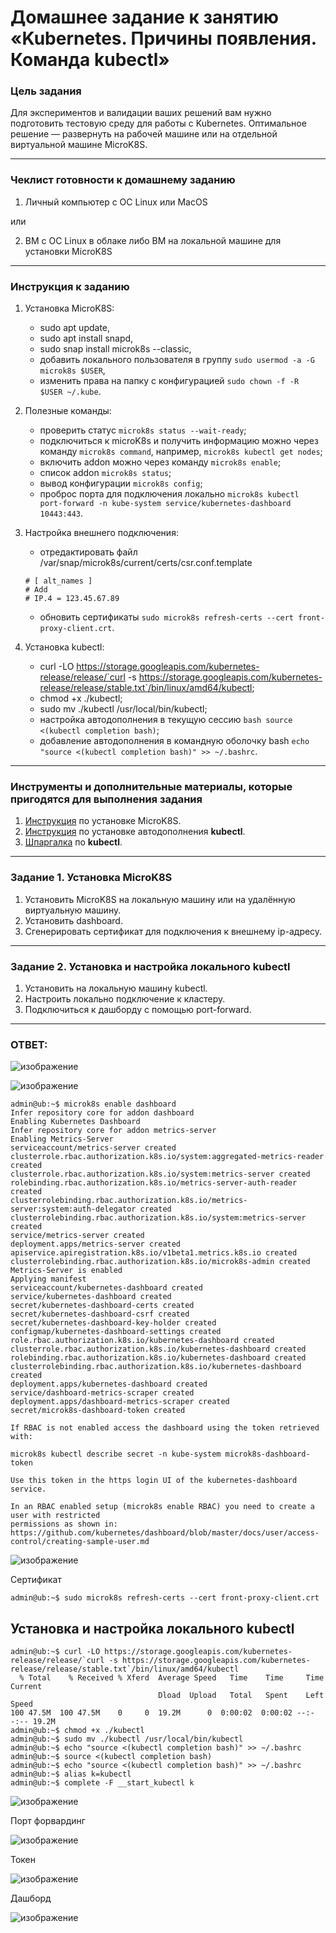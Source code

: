 # Домашнее задание к занятию «Kubernetes. Причины появления. Команда kubectl»

### Цель задания

Для экспериментов и валидации ваших решений вам нужно подготовить тестовую среду для работы с Kubernetes. Оптимальное решение — развернуть на рабочей машине или на отдельной виртуальной машине MicroK8S.

------

### Чеклист готовности к домашнему заданию

1. Личный компьютер с ОС Linux или MacOS 

или

2. ВМ c ОС Linux в облаке либо ВМ на локальной машине для установки MicroK8S  

------

### Инструкция к заданию

1. Установка MicroK8S:
    - sudo apt update,
    - sudo apt install snapd,
    - sudo snap install microk8s --classic,
    - добавить локального пользователя в группу `sudo usermod -a -G microk8s $USER`,
    - изменить права на папку с конфигурацией `sudo chown -f -R $USER ~/.kube`.

2. Полезные команды:
    - проверить статус `microk8s status --wait-ready`;
    - подключиться к microK8s и получить информацию можно через команду `microk8s command`, например, `microk8s kubectl get nodes`;
    - включить addon можно через команду `microk8s enable`; 
    - список addon `microk8s status`;
    - вывод конфигурации `microk8s config`;
    - проброс порта для подключения локально `microk8s kubectl port-forward -n kube-system service/kubernetes-dashboard 10443:443`.

3. Настройка внешнего подключения:
    - отредактировать файл /var/snap/microk8s/current/certs/csr.conf.template
    ```shell
    # [ alt_names ]
    # Add
    # IP.4 = 123.45.67.89
    ```
    - обновить сертификаты `sudo microk8s refresh-certs --cert front-proxy-client.crt`.

4. Установка kubectl:
    - curl -LO https://storage.googleapis.com/kubernetes-release/release/`curl -s https://storage.googleapis.com/kubernetes-release/release/stable.txt`/bin/linux/amd64/kubectl;
    - chmod +x ./kubectl;
    - sudo mv ./kubectl /usr/local/bin/kubectl;
    - настройка автодополнения в текущую сессию `bash source <(kubectl completion bash)`;
    - добавление автодополнения в командную оболочку bash `echo "source <(kubectl completion bash)" >> ~/.bashrc`.

------

### Инструменты и дополнительные материалы, которые пригодятся для выполнения задания

1. [Инструкция](https://microk8s.io/docs/getting-started) по установке MicroK8S.
2. [Инструкция](https://kubernetes.io/ru/docs/reference/kubectl/cheatsheet/#bash) по установке автодополнения **kubectl**.
3. [Шпаргалка](https://kubernetes.io/ru/docs/reference/kubectl/cheatsheet/) по **kubectl**.

------

### Задание 1. Установка MicroK8S

1. Установить MicroK8S на локальную машину или на удалённую виртуальную машину.
2. Установить dashboard.
3. Сгенерировать сертификат для подключения к внешнему ip-адресу.

------

### Задание 2. Установка и настройка локального kubectl
1. Установить на локальную машину kubectl.
2. Настроить локально подключение к кластеру.
3. Подключиться к дашборду с помощью port-forward.


----

### ОТВЕТ:

![изображение](https://github.com/Vadim-Nazarov/netologi/assets/107613708/dc342456-79d9-4b99-aca8-9b2b81f6d8ac)


![изображение](https://github.com/Vadim-Nazarov/netologi/assets/107613708/9eccceec-6eab-4357-a597-bfc2f5d2a3ea)

    admin@ub:~$ microk8s enable dashboard
    Infer repository core for addon dashboard
    Enabling Kubernetes Dashboard
    Infer repository core for addon metrics-server
    Enabling Metrics-Server
    serviceaccount/metrics-server created
    clusterrole.rbac.authorization.k8s.io/system:aggregated-metrics-reader created
    clusterrole.rbac.authorization.k8s.io/system:metrics-server created
    rolebinding.rbac.authorization.k8s.io/metrics-server-auth-reader created
    clusterrolebinding.rbac.authorization.k8s.io/metrics-server:system:auth-delegator created
    clusterrolebinding.rbac.authorization.k8s.io/system:metrics-server created
    service/metrics-server created
    deployment.apps/metrics-server created
    apiservice.apiregistration.k8s.io/v1beta1.metrics.k8s.io created
    clusterrolebinding.rbac.authorization.k8s.io/microk8s-admin created
    Metrics-Server is enabled
    Applying manifest
    serviceaccount/kubernetes-dashboard created
    service/kubernetes-dashboard created
    secret/kubernetes-dashboard-certs created
    secret/kubernetes-dashboard-csrf created
    secret/kubernetes-dashboard-key-holder created
    configmap/kubernetes-dashboard-settings created
    role.rbac.authorization.k8s.io/kubernetes-dashboard created
    clusterrole.rbac.authorization.k8s.io/kubernetes-dashboard created
    rolebinding.rbac.authorization.k8s.io/kubernetes-dashboard created
    clusterrolebinding.rbac.authorization.k8s.io/kubernetes-dashboard created
    deployment.apps/kubernetes-dashboard created
    service/dashboard-metrics-scraper created
    deployment.apps/dashboard-metrics-scraper created
    secret/microk8s-dashboard-token created

    If RBAC is not enabled access the dashboard using the token retrieved with:

    microk8s kubectl describe secret -n kube-system microk8s-dashboard-token

    Use this token in the https login UI of the kubernetes-dashboard service.

    In an RBAC enabled setup (microk8s enable RBAC) you need to create a user with restricted
    permissions as shown in:
    https://github.com/kubernetes/dashboard/blob/master/docs/user/access-control/creating-sample-user.md

![изображение](https://github.com/Vadim-Nazarov/netologi/assets/107613708/75d652c9-1019-4ca9-b7e0-36c247e7d069)

Сертификат

    admin@ub:~$ sudo microk8s refresh-certs --cert front-proxy-client.crt

## Установка и настройка локального kubectl

    admin@ub:~$ curl -LO https://storage.googleapis.com/kubernetes-release/release/`curl -s https://storage.googleapis.com/kubernetes-release/release/stable.txt`/bin/linux/amd64/kubectl
      % Total    % Received % Xferd  Average Speed   Time    Time     Time  Current
                                     Dload  Upload   Total   Spent    Left  Speed
    100 47.5M  100 47.5M    0     0  19.2M      0  0:00:02  0:00:02 --:--:-- 19.2M
    admin@ub:~$ chmod +x ./kubectl
    admin@ub:~$ sudo mv ./kubectl /usr/local/bin/kubectl
    admin@ub:~$ echo "source <(kubectl completion bash)" >> ~/.bashrc
    admin@ub:~$ source <(kubectl completion bash)
    admin@ub:~$ echo "source <(kubectl completion bash)" >> ~/.bashrc
    admin@ub:~$ alias k=kubectl
    admin@ub:~$ complete -F __start_kubectl k

![изображение](https://github.com/Vadim-Nazarov/netologi/assets/107613708/21488803-74d7-4be1-8b26-f6812c2936cf)

Порт форвардинг

![изображение](https://github.com/Vadim-Nazarov/netologi/assets/107613708/c538b70d-a762-4c52-9d92-4c4b8d5cd690)

Токен

![изображение](https://github.com/Vadim-Nazarov/netologi/assets/107613708/edc5073e-c398-45f3-8b48-4405e8c98d4a)


Дашборд

![изображение](https://github.com/Vadim-Nazarov/netologi/assets/107613708/0069d8a2-5e10-449a-8bc4-beb61515c15a)




